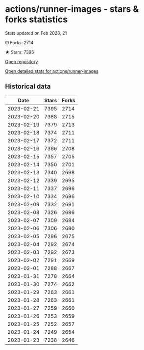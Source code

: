 # actions/runner-images - stars & forks statistics

Stats updated on Feb 2023, 21

☋ Forks: 2714

★ Stars: 7395

[Open repository](https://github.com/actions/runner-images)

[Open detailed stats for actions/runner-images](https://reviewgithub.com/rep/actions/runner-images)

## Historical data
| Date | Stars | Forks |
|------|-------|-------|
| 2023-02-21 | 7395 | 2714 | 
| 2023-02-20 | 7388 | 2715 | 
| 2023-02-19 | 7379 | 2713 | 
| 2023-02-18 | 7374 | 2711 | 
| 2023-02-17 | 7372 | 2711 | 
| 2023-02-16 | 7366 | 2708 | 
| 2023-02-15 | 7357 | 2705 | 
| 2023-02-14 | 7350 | 2701 | 
| 2023-02-13 | 7340 | 2698 | 
| 2023-02-12 | 7339 | 2695 | 
| 2023-02-11 | 7337 | 2696 | 
| 2023-02-10 | 7334 | 2696 | 
| 2023-02-09 | 7332 | 2691 | 
| 2023-02-08 | 7326 | 2686 | 
| 2023-02-07 | 7309 | 2684 | 
| 2023-02-06 | 7306 | 2680 | 
| 2023-02-05 | 7296 | 2675 | 
| 2023-02-04 | 7292 | 2674 | 
| 2023-02-03 | 7292 | 2673 | 
| 2023-02-02 | 7291 | 2669 | 
| 2023-02-01 | 7288 | 2667 | 
| 2023-01-31 | 7278 | 2664 | 
| 2023-01-30 | 7274 | 2662 | 
| 2023-01-29 | 7263 | 2661 | 
| 2023-01-28 | 7263 | 2661 | 
| 2023-01-27 | 7259 | 2660 | 
| 2023-01-26 | 7253 | 2659 | 
| 2023-01-25 | 7252 | 2657 | 
| 2023-01-24 | 7249 | 2654 | 
| 2023-01-23 | 7238 | 2646 | 

